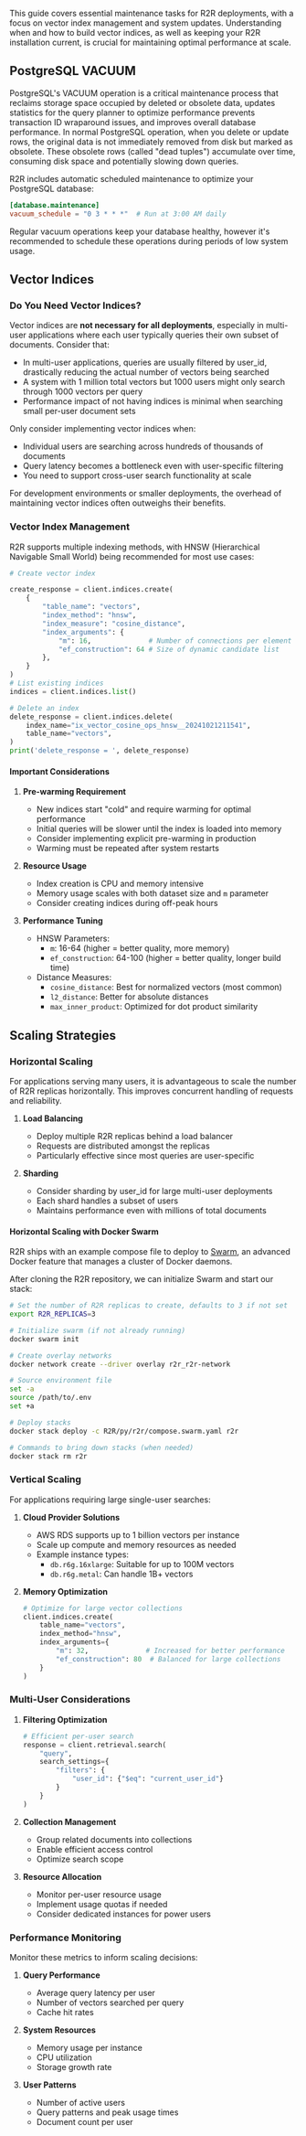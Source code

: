 This guide covers essential maintenance tasks for R2R deployments, with a focus on vector index management and system updates.
Understanding when and how to build vector indices, as well as keeping your R2R installation current, is crucial for maintaining
optimal performance at scale.

## PostgreSQL VACUUM
PostgreSQL's VACUUM operation is a critical maintenance process that reclaims storage space occupied by deleted or obsolete data,
updates statistics for the query planner to optimize performance prevents transaction ID wraparound issues, and improves overall
database performance. In normal PostgreSQL operation, when you delete or update rows, the original data is not immediately removed
from disk but marked as obsolete. These obsolete rows (called "dead tuples") accumulate over time, consuming disk space and potentially
slowing down queries.

R2R includes automatic scheduled maintenance to optimize your PostgreSQL database:
```toml
[database.maintenance]
vacuum_schedule = "0 3 * * *"  # Run at 3:00 AM daily
```

Regular vacuum operations keep your database healthy, however it's recommended to schedule these operations during periods of low system usage.

## Vector Indices
### Do You Need Vector Indices?

Vector indices are **not necessary for all deployments**, especially in multi-user applications where each user typically queries their own subset of documents. Consider that:

- In multi-user applications, queries are usually filtered by user_id, drastically reducing the actual number of vectors being searched
- A system with 1 million total vectors but 1000 users might only search through 1000 vectors per query
- Performance impact of not having indices is minimal when searching small per-user document sets

Only consider implementing vector indices when:
- Individual users are searching across hundreds of thousands of documents
- Query latency becomes a bottleneck even with user-specific filtering
- You need to support cross-user search functionality at scale

For development environments or smaller deployments, the overhead of maintaining vector indices often outweighs their benefits.

### Vector Index Management

R2R supports multiple indexing methods, with HNSW (Hierarchical Navigable Small World) being recommended for most use cases:

```python
# Create vector index

create_response = client.indices.create(
    {
        "table_name": "vectors",
        "index_method": "hnsw",
        "index_measure": "cosine_distance",
        "index_arguments": {
            "m": 16,              # Number of connections per element
            "ef_construction": 64 # Size of dynamic candidate list
        },
    }
)
# List existing indices
indices = client.indices.list()

# Delete an index
delete_response = client.indices.delete(
    index_name="ix_vector_cosine_ops_hnsw__20241021211541",
    table_name="vectors",
)
print('delete_response = ', delete_response)
```

#### Important Considerations

1. **Pre-warming Requirement**
   - New indices start "cold" and require warming for optimal performance
   - Initial queries will be slower until the index is loaded into memory
   - Consider implementing explicit pre-warming in production
   - Warming must be repeated after system restarts

2. **Resource Usage**
   - Index creation is CPU and memory intensive
   - Memory usage scales with both dataset size and `m` parameter
   - Consider creating indices during off-peak hours

3. **Performance Tuning**
   - HNSW Parameters:
     - `m`: 16-64 (higher = better quality, more memory)
     - `ef_construction`: 64-100 (higher = better quality, longer build time)
   - Distance Measures:
     - `cosine_distance`: Best for normalized vectors (most common)
     - `l2_distance`: Better for absolute distances
     - `max_inner_product`: Optimized for dot product similarity


## Scaling Strategies

### Horizontal Scaling

For applications serving many users, it is advantageous to scale the number of R2R replicas horizontally. This improves concurrent handling of requests and reliability.

1. **Load Balancing**
   - Deploy multiple R2R replicas behind a load balancer
   - Requests are distributed amongst the replicas
   - Particularly effective since most queries are user-specific

2. **Sharding**
   - Consider sharding by user_id for large multi-user deployments
   - Each shard handles a subset of users
   - Maintains performance even with millions of total documents

#### Horizontal Scaling with Docker Swarm

R2R ships with an example compose file to deploy to [Swarm](https://docs.docker.com/engine/swarm/), an advanced Docker feature that manages a cluster of Docker daemons.

After cloning the R2R repository, we can initialize Swarm and start our stack:
```zsh
# Set the number of R2R replicas to create, defaults to 3 if not set
export R2R_REPLICAS=3

# Initialize swarm (if not already running)
docker swarm init

# Create overlay networks
docker network create --driver overlay r2r_r2r-network

# Source environment file
set -a
source /path/to/.env
set +a

# Deploy stacks
docker stack deploy -c R2R/py/r2r/compose.swarm.yaml r2r

# Commands to bring down stacks (when needed)
docker stack rm r2r
```

### Vertical Scaling

For applications requiring large single-user searches:

1. **Cloud Provider Solutions**
   - AWS RDS supports up to 1 billion vectors per instance
   - Scale up compute and memory resources as needed
   - Example instance types:
     - `db.r6g.16xlarge`: Suitable for up to 100M vectors
     - `db.r6g.metal`: Can handle 1B+ vectors

2. **Memory Optimization**
   ```python
   # Optimize for large vector collections
   client.indices.create(
       table_name="vectors",
       index_method="hnsw",
       index_arguments={
           "m": 32,              # Increased for better performance
           "ef_construction": 80  # Balanced for large collections
       }
   )
   ```

### Multi-User Considerations

1. **Filtering Optimization**
   ```python
   # Efficient per-user search
   response = client.retrieval.search(
       "query",
       search_settings={
           "filters": {
               "user_id": {"$eq": "current_user_id"}
           }
       }
   )
   ```

2. **Collection Management**
   - Group related documents into collections
   - Enable efficient access control
   - Optimize search scope

3. **Resource Allocation**
   - Monitor per-user resource usage
   - Implement usage quotas if needed
   - Consider dedicated instances for power users


### Performance Monitoring

Monitor these metrics to inform scaling decisions:

1. **Query Performance**
   - Average query latency per user
   - Number of vectors searched per query
   - Cache hit rates

2. **System Resources**
   - Memory usage per instance
   - CPU utilization
   - Storage growth rate

3. **User Patterns**
   - Number of active users
   - Query patterns and peak usage times
   - Document count per user
